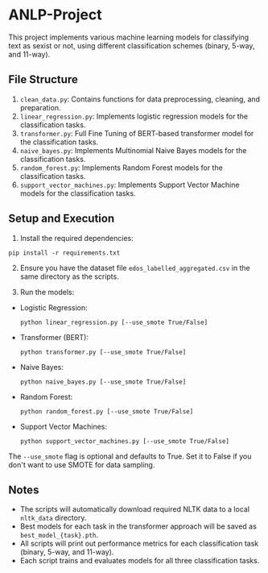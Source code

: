 # ANLP-Project

This project implements various machine learning models for classifying text as sexist or not, using different classification schemes (binary, 5-way, and 11-way).

## File Structure

1. `clean_data.py`: Contains functions for data preprocessing, cleaning, and preparation.
2. `linear_regression.py`: Implements logistic regression models for the classification tasks.
3. `transformer.py`: Full Fine Tuning of BERT-based transformer model for the classification tasks.
4. `naive_bayes.py`: Implements Multinomial Naive Bayes models for the classification tasks.
5. `random_forest.py`: Implements Random Forest models for the classification tasks.
6. `support_vector_machines.py`: Implements Support Vector Machine models for the classification tasks.

## Setup and Execution

1. Install the required dependencies:

```pip install -r requirements.txt```

2. Ensure you have the dataset file `edos_labelled_aggregated.csv` in the same directory as the scripts.

3. Run the models:

  - Logistic Regression:
    ```
    python linear_regression.py [--use_smote True/False]
    ```
  - Transformer (BERT):
    ```
    python transformer.py [--use_smote True/False]
    ```
  - Naive Bayes:
    ```
    python naive_bayes.py [--use_smote True/False]
    ```
  - Random Forest:
    ```
    python random_forest.py [--use_smote True/False]
    ```
  - Support Vector Machines:
    ```
    python support_vector_machines.py [--use_smote True/False]
    ```

The `--use_smote` flag is optional and defaults to True. Set it to False if you don't want to use SMOTE for data sampling.

## Notes

- The scripts will automatically download required NLTK data to a local `nltk_data` directory.
- Best models for each task in the transformer approach will be saved as `best_model_{task}.pth`.
- All scripts will print out performance metrics for each classification task (binary, 5-way, and 11-way).
- Each script trains and evaluates models for all three classification tasks.

